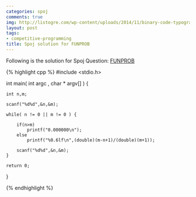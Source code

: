 ```yaml
---
categories: spoj
comments: true
img: http://listogre.com/wp-content/uploads/2014/11/binary-code-typography-hd-wallpaper-1920x1080-2619-672x372.png
layout: post
tags:
- competitive-programming
title: Spoj solution for FUNPROB
---
```


Following is the solution for Spoj Question: [FUNPROB](http://www.spoj.com/problems/FUNPROB/)

{% highlight cpp %}
#include <stdio.h>

int main( int argc , char * argv[] ) {

	int n,m;

	scanf("%d%d",&n,&m);

	while( n != 0 || m != 0 ) {

		if(n>m)
			printf("0.000000\n");
		else
			printf("%0.6lf\n",(double)(m-n+1)/(double)(m+1));
	
		scanf("%d%d",&n,&m);
	}

	return 0;
}

{% endhighlight %}
